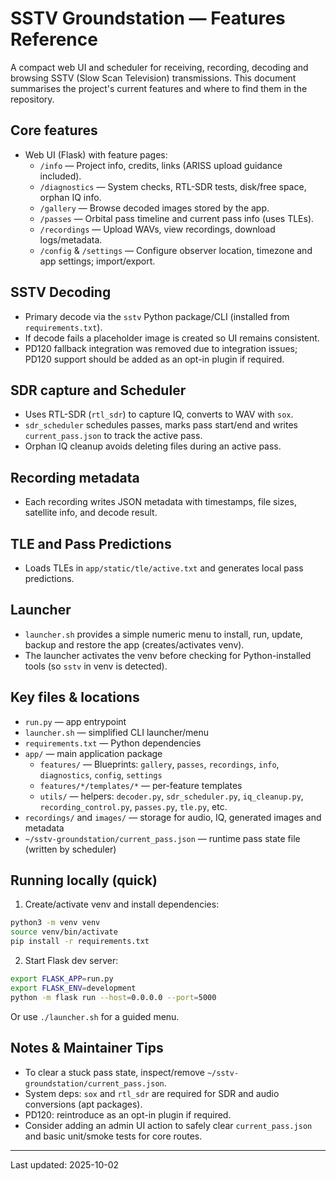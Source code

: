 # SSTV Groundstation — Features Reference

A compact web UI and scheduler for receiving, recording, decoding and browsing SSTV (Slow Scan Television) transmissions. This document summarises the project's current features and where to find them in the repository.

## Core features

- Web UI (Flask) with feature pages:
  - `/info` — Project info, credits, links (ARISS upload guidance included).
  - `/diagnostics` — System checks, RTL-SDR tests, disk/free space, orphan IQ info.
  - `/gallery` — Browse decoded images stored by the app.
  - `/passes` — Orbital pass timeline and current pass info (uses TLEs).
  - `/recordings` — Upload WAVs, view recordings, download logs/metadata.
  - `/config` & `/settings` — Configure observer location, timezone and app settings; import/export.

## SSTV Decoding

- Primary decode via the `sstv` Python package/CLI (installed from `requirements.txt`).
- If decode fails a placeholder image is created so UI remains consistent.
- PD120 fallback integration was removed due to integration issues; PD120 support should be added as an opt-in plugin if required.

## SDR capture and Scheduler

- Uses RTL-SDR (`rtl_sdr`) to capture IQ, converts to WAV with `sox`.
- `sdr_scheduler` schedules passes, marks pass start/end and writes `current_pass.json` to track the active pass.
- Orphan IQ cleanup avoids deleting files during an active pass.

## Recording metadata

- Each recording writes JSON metadata with timestamps, file sizes, satellite info, and decode result.

## TLE and Pass Predictions

- Loads TLEs in `app/static/tle/active.txt` and generates local pass predictions.

## Launcher

- `launcher.sh` provides a simple numeric menu to install, run, update, backup and restore the app (creates/activates venv).
- The launcher activates the venv before checking for Python-installed tools (so `sstv` in venv is detected).

## Key files & locations

- `run.py` — app entrypoint
- `launcher.sh` — simplified CLI launcher/menu
- `requirements.txt` — Python dependencies
- `app/` — main application package
  - `features/` — Blueprints: `gallery`, `passes`, `recordings`, `info`, `diagnostics`, `config`, `settings`
  - `features/*/templates/*` — per-feature templates
  - `utils/` — helpers: `decoder.py`, `sdr_scheduler.py`, `iq_cleanup.py`, `recording_control.py`, `passes.py`, `tle.py`, etc.
- `recordings/` and `images/` — storage for audio, IQ, generated images and metadata
- `~/sstv-groundstation/current_pass.json` — runtime pass state file (written by scheduler)

## Running locally (quick)

1. Create/activate venv and install dependencies:

```bash
python3 -m venv venv
source venv/bin/activate
pip install -r requirements.txt
```

2. Start Flask dev server:

```bash
export FLASK_APP=run.py
export FLASK_ENV=development
python -m flask run --host=0.0.0.0 --port=5000
```

Or use `./launcher.sh` for a guided menu.

## Notes & Maintainer Tips

- To clear a stuck pass state, inspect/remove `~/sstv-groundstation/current_pass.json`.
- System deps: `sox` and `rtl_sdr` are required for SDR and audio conversions (apt packages).
- PD120: reintroduce as an opt-in plugin if required.
- Consider adding an admin UI action to safely clear `current_pass.json` and basic unit/smoke tests for core routes.

---

Last updated: 2025-10-02
